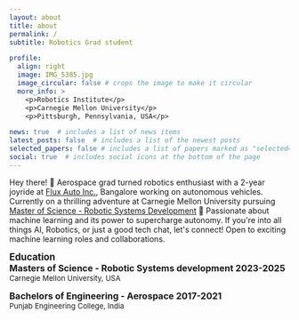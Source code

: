 ```yaml
---
layout: about
title: about
permalink: /
subtitle: Robotics Grad student

profile:
  align: right
  image: IMG_5385.jpg
  image_circular: false # crops the image to make it circular
  more_info: >
    <p>Robotics Institute</p>
    <p>Carnegie Mellon University</p>
    <p>Pittsburgh, Pennsylvania, USA</p>

news: true  # includes a list of news items
latest_posts: false  # includes a list of the newest posts
selected_papers: false # includes a list of papers marked as "selected={true}"
social: true  # includes social icons at the bottom of the page
---
```


Hey there! 🚀 Aerospace grad turned robotics enthusiast with a 2-year joyride at [Flux Auto Inc.](https://fluxauto.xyz/), Bangalore working on autonomous vehicles. Currently on a thrilling adventure at Carnegie Mellon University pursuing [Master of Science - Robotic Systems Development](https://mrsd.ri.cmu.edu/) 🤖 Passionate about machine learning and its power to supercharge autonomy. If you're into all things AI, Robotics, or just a good tech chat, let's connect! Open to exciting machine learning roles and collaborations.

<span style="font-size:larger; font-weight:bold;">Education</span><br>
<span style="font-size:medium; font-weight:bold;">Masters of Science - Robotic Systems development 2023-2025</span><br>
<span style="font-size:small">Carnegie Mellon University, USA</span>


<span style="font-size:medium; font-weight:bold;">Bachelors of Engineering - Aerospace 2017-2021</span><br>
<span style="font-size:small">Punjab Engineering College, India </span>




